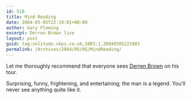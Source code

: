 ```yaml
---
id: 518
title: Mind Reading
date: 2004-05-05T22:19:01+00:00
author: Gary Fleming
excerpt: Derren Brown live
layout: post
guid: tag:solitude.vkps.co.uk,2003:1,20040505221901
permalink: /Archives/2004/05/05/MindReading/
---
```

Let me thoroughly recommend that everyone sees [Derren Brown](http://www.derrenbrown.co.uk/) on his tour.

Surprising, funny, frightening, and entertaining; the man is a legend. You&#8217;ll never see anything quite like it.